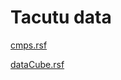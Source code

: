 # Tacutu data

[cmps.rsf](https://github.com/Dirack/dirack.github.io/releases/download/v0.1-alpha.1/cmps.rsf)

[dataCube.rsf](https://github.com/Dirack/dirack.github.io/releases/download/v0.1-alpha.1/dataCube.rsf)
